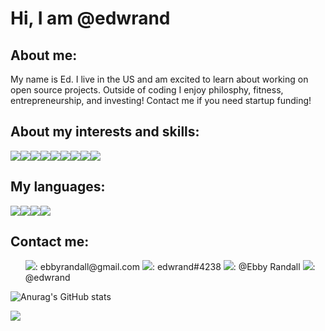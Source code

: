 # Hi, I am @edwrand

## About me:
My name is Ed. I live in the US and am excited to learn about working on open source projects. Outside of coding I enjoy philosphy, fitness, entrepreneurship, and investing! Contact me if you need startup funding!

## About my interests and skills:
<img src="https://img.shields.io/badge/TensorFlow-FF6F00?style=for-the-badge&logo=tensorflow&logoColor=white"/><img src="https://img.shields.io/badge/Keras-FF0000?style=for-the-badge&logo=keras&logoColor=white"/><img src="https://img.shields.io/badge/Ethereum-3C3C3D?style=for-the-badge&logo=Ethereum&logoColor=white"/><img src="https://img.shields.io/badge/PostgreSQL-316192?style=for-the-badge&logo=postgresql&logoColor=white" /><img src="https://img.shields.io/badge/Adobe%20Photoshop-31A8FF?style=for-the-badge&logo=Adobe%20Photoshop&logoColor=black" /><img src="https://img.shields.io/badge/Bootstrap-563D7C?style=for-the-badge&logo=bootstrap&logoColor=white" /><img src="https://img.shields.io/badge/Django-092E20?style=for-the-badge&logo=django&logoColor=green" /><img src="https://img.shields.io/badge/Flask-000000?style=for-the-badge&logo=flask&logoColor=white" /><img src="https://img.shields.io/badge/Node.js-339933?style=for-the-badge&logo=nodedotjs&logoColor=white" />

## My languages:
<img src="https://img.shields.io/badge/Python-FFD43B?style=for-the-badge&logo=python&logoColor=blue" /><img src="https://img.shields.io/badge/JavaScript-323330?style=for-the-badge&logo=javascript&logoColor=F7DF1E" /><img src="https://img.shields.io/badge/R-276DC3?style=for-the-badge&logo=r&logoColor=white" /><img src="https://img.shields.io/badge/GIT-E44C30?style=for-the-badge&logo=git&logoColor=white" />

## Contact me: 
<ul>
  <img src="https://img.shields.io/badge/Gmail-D14836?style=for-the-badge&logo=gmail&logoColor=white" />: ebbyrandall@gmail.com
  <img src="https://img.shields.io/badge/Discord-5865F2?style=for-the-badge&logo=discord&logoColor=white" />: edwrand#4238
  <img src="https://img.shields.io/badge/Slack-4A154B?style=for-the-badge&logo=slack&logoColor=white" />: @Ebby Randall
  <img src="https://img.shields.io/badge/Stack_Overflow-FE7A16?style=for-the-badge&logo=stack-overflow&logoColor=white" />: @edwrand
</ul>

![Anurag's GitHub stats](https://github-readme-stats.vercel.app/api?username=edwrand&show_icons=true&theme=transparent)

<!---
edwrand/edwrand is a ✨ special ✨ repository because its `README.md` (this file) appears on your GitHub profile.
You can click the Preview link to take a look at your changes.
--->
![](https://komarev.com/ghpvc/?username=edwrand)
